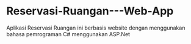 # Reservasi-Ruangan---Web-App
Aplikasi Reservasi Ruangan ini berbasis website dengan menggunakan bahasa pemrograman C# menggunakan ASP.Net
